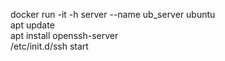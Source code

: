 docker run -it -h server --name ub_server ubuntu  
apt update  
apt install openssh-server  
/etc/init.d/ssh start  


